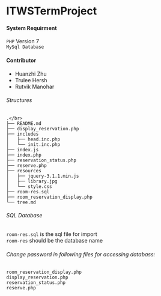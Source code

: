 # ITWSTermProject

#### System Requirment 
`PHP` Version 7</br>
`MySql Database`

#### Contributor
* Huanzhi Zhu
* Trulee Hersh
* Rutvik Manohar

###### Structures
```
.</br>
├── README.md
├── display_reservation.php
├── includes
│   ├── head.inc.php
│   └── init.inc.php
├── index.js
├── index.php
├── reservation_status.php
├── reserve.php
├── resources
│   ├── jquery-3.1.1.min.js
│   ├── library.jpg
│   └── style.css
├── room-res.sql
├── room_reservation_display.php
└── tree.md
```


###### SQL Database
`room-res.sql` is the sql file for import</br>
`room-res` should be the database name</br>

###### Change password in following files for accessing databass:
`room_reservation_display.php`</br>
`display_reservation.php`</br>
`reservation_status.php`</br>
`reserve.php`


